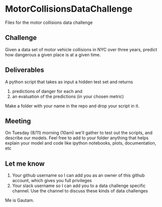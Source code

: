 # MotorCollisionsDataChallenge
Files for the motor collisions data challenge

Challenge
---------
Given a data set of motor vehicle collisions in NYC over three years, predict how dangerous a given place is at a given time.

Deliverables
------------
A python script that takes as input a hidden test set and returns

1. predictions of danger for each and
2. an evaluation of the predictions (in your chosen metric)

Make a folder with your name in the repo and drop your script in it.

Meeting
-------
On Tuesday (8/11) morning (10am) we'll gather to test out the scripts, and describe our models. Feel free to add to your folder anything that helps explain your model and code like ipython notebooks, plots, documentation, etc

Let me know
-----------

1. Your github username so I can add you as an owner of this github account, which gives you full privileges
2. Your slack username so I can add you to a data challenge specific channel. Use the channel to discuss these kinds of data challenges

Me is Gautam.
